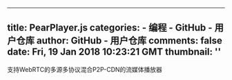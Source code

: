 
---
title: PearPlayer.js
categories: 
    - 编程
    - GitHub - 用户仓库
author: GitHub - 用户仓库
comments: false
date: Fri, 19 Jan 2018 10:23:21 GMT
thumbnail: ''
---

<div>   
支持WebRTC的多源多协议混合P2P-CDN的流媒体播放器  
</div>
            